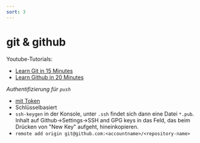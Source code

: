 ```yaml
---
sort: 3
---
```


# git & github
Youtube-Tutorials:
* [Learn Git in 15 Minutes](https://www.youtube.com/watch?v=USjZcfj8yxE)
* [Learn Github in 20 Minutes](https://www.youtube.com/watch?v=nhNq2kIvi9s)

 *Authentifizierung für `push`*
 
* [mit Token](https://stackoverflow.com/questions/68775869/support-for-password-authentication-was-removed-please-use-a-personal-access-to)
* Schlüsselbasiert
 * `ssh-keygen` in der Konsole, unter `.ssh` findet sich dann eine Datei `*.pub`. Inhalt auf Github->Settings->SSH and GPG keys in das Feld, das beim Drücken von "New Key" aufgeht, hineinkopieren.
 * `remote add origin git@github.com:<accountname>/<repository-name>`



